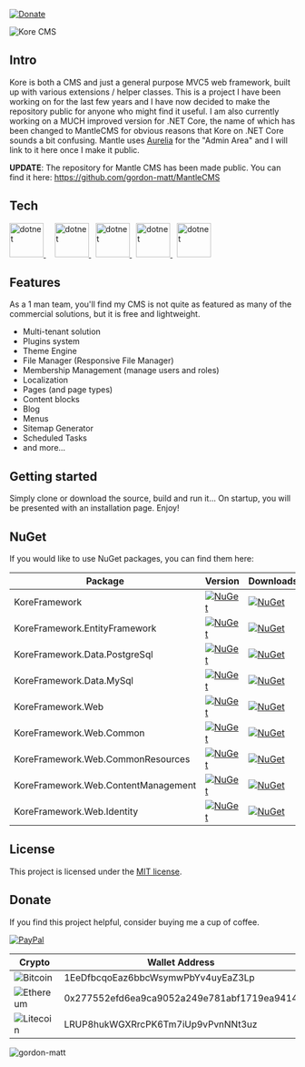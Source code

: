 [![Donate](https://img.shields.io/badge/Donate-PayPal-green.svg)](https://www.paypal.com/cgi-bin/webscr?cmd=_donations&business=gordon_matt%40live%2ecom&lc=AU&currency_code=AUD&bn=PP%2dDonationsBF%3abtn_donateCC_LG%2egif%3aNonHosted)

![Kore CMS](https://github.com/Widecommerce/kore-cms/blob/master/KoreCMS/Media/kore-logo-dark.png)

## Intro

Kore is both a CMS and just a general purpose MVC5 web framework, built up with various extensions / helper classes. This is a project I have been working on for the last few years and I have now decided to make the repository public for anyone who might find it useful. I am also currently working on a MUCH improved version for .NET Core, the name of which has been changed to MantleCMS for obvious reasons that Kore on .NET Core sounds a bit confusing. Mantle uses [Aurelia](https://aurelia.io/) for the "Admin Area" and I will link to it here once I make it public.

**UPDATE**: The repository for Mantle CMS has been made public. You can find it here: https://github.com/gordon-matt/MantleCMS

## Tech

<p align="left">
    <a href="https://docs.microsoft.com/en-us/aspnet/mvc/mvc5" target="_blank" rel="noreferrer">
        <img src="https://raw.githubusercontent.com/gordon-matt/KoreCMS/master/_SolutionItems/Logos/NET%20MVC.png" alt="dotnet" height="60"/>
    </a>&nbsp;&nbsp;&nbsp;
    <a href="https://github.com/BlueSpire/Durandal" target="_blank" rel="noreferrer">
        <img src="https://raw.githubusercontent.com/gordon-matt/KoreCMS/master/_SolutionItems/Logos/Durandal.jpg" alt="dotnet" height="60"/>
    </a>&nbsp;
    <a href="https://github.com/OData/WebApi" target="_blank" rel="noreferrer">
        <img src="https://raw.githubusercontent.com/gordon-matt/KoreCMS/master/_SolutionItems/Logos/OData.png" alt="dotnet" height="60"/>
    </a>&nbsp;
    <a href="http://getbootstrap.com/" target="_blank" rel="noreferrer">
        <img src="https://raw.githubusercontent.com/gordon-matt/KoreCMS/master/_SolutionItems/Logos/Bootstrap.jpg" alt="dotnet" height="60"/>
    </a>&nbsp;
    <a href="https://github.com/telerik/kendo-ui-core" target="_blank" rel="noreferrer">
        <img src="https://raw.githubusercontent.com/gordon-matt/KoreCMS/master/_SolutionItems/Logos/KendoUI.png" alt="dotnet" height="60"/>
    </a>
</p>

## Features

As a 1 man team, you'll find my CMS is not quite as featured as many of the commercial solutions, but it is free and lightweight.

- Multi-tenant solution
- Plugins system
- Theme Engine
- File Manager (Responsive File Manager)
- Membership Management (manage users and roles)
- Localization
- Pages (and page types)
- Content blocks
- Blog
- Menus
- Sitemap Generator
- Scheduled Tasks
- and more...

## Getting started

Simply clone or download the source, build and run it... On startup, you will be presented with an installation page. Enjoy!

## NuGet

If you would like to use NuGet packages, you can find them here:

| Package | Version | Downloads |
|---------|---------|-----------|
| KoreFramework | [![NuGet](https://img.shields.io/nuget/v/KoreFramework?style=flat-square&logo=nuget&label=Version)](https://www.nuget.org/packages/KoreFramework) | [![NuGet](https://img.shields.io/nuget/dt/KoreFramework?style=flat-square&logo=nuget&label=Downloads)](https://www.nuget.org/packages/KoreFramework) |
| KoreFramework.EntityFramework | [![NuGet](https://img.shields.io/nuget/v/KoreFramework.EntityFramework?style=flat-square&logo=nuget&label=Version)](https://www.nuget.org/packages/KoreFramework.EntityFramework) | [![NuGet](https://img.shields.io/nuget/dt/KoreFramework.EntityFramework?style=flat-square&logo=nuget&label=Downloads)](https://www.nuget.org/packages/KoreFramework.EntityFramework) |
| KoreFramework.Data.PostgreSql | [![NuGet](https://img.shields.io/nuget/v/KoreFramework.Data.PostgreSql?style=flat-square&logo=nuget&label=Version)](https://www.nuget.org/packages/KoreFramework.Data.PostgreSql) | [![NuGet](https://img.shields.io/nuget/dt/KoreFramework.Data.PostgreSql?style=flat-square&logo=nuget&label=Downloads)](https://www.nuget.org/packages/KoreFramework.Data.PostgreSql) |
| KoreFramework.Data.MySql | [![NuGet](https://img.shields.io/nuget/v/KoreFramework.Data.MySql?style=flat-square&logo=nuget&label=Version)](https://www.nuget.org/packages/KoreFramework.Data.MySql) | [![NuGet](https://img.shields.io/nuget/dt/KoreFramework.Data.MySql?style=flat-square&logo=nuget&label=Downloads)](https://www.nuget.org/packages/KoreFramework.Data.MySql) |
| KoreFramework.Web | [![NuGet](https://img.shields.io/nuget/v/KoreFramework.Web?style=flat-square&logo=nuget&label=Version)](https://www.nuget.org/packages/KoreFramework.Web) | [![NuGet](https://img.shields.io/nuget/dt/KoreFramework.Web?style=flat-square&logo=nuget&label=Downloads)](https://www.nuget.org/packages/KoreFramework.Web) |
| KoreFramework.Web.Common | [![NuGet](https://img.shields.io/nuget/v/KoreFramework.Web.Common?style=flat-square&logo=nuget&label=Version)](https://www.nuget.org/packages/KoreFramework.Web.Common) | [![NuGet](https://img.shields.io/nuget/dt/KoreFramework.Web.Common?style=flat-square&logo=nuget&label=Downloads)](https://www.nuget.org/packages/KoreFramework.Web.Common) |
| KoreFramework.Web.CommonResources | [![NuGet](https://img.shields.io/nuget/v/KoreFramework.Web.CommonResources?style=flat-square&logo=nuget&label=Version)](https://www.nuget.org/packages/KoreFramework.Web.CommonResources) | [![NuGet](https://img.shields.io/nuget/dt/KoreFramework.Web.CommonResources?style=flat-square&logo=nuget&label=Downloads)](https://www.nuget.org/packages/KoreFramework.Web.CommonResources) |
| KoreFramework.Web.ContentManagement | [![NuGet](https://img.shields.io/nuget/v/KoreFramework.Web.ContentManagement?style=flat-square&logo=nuget&label=Version)](https://www.nuget.org/packages/KoreFramework.Web.ContentManagement) | [![NuGet](https://img.shields.io/nuget/dt/KoreFramework.Web.ContentManagement?style=flat-square&logo=nuget&label=Downloads)](https://www.nuget.org/packages/KoreFramework.Web.ContentManagement) |
| KoreFramework.Web.Identity | [![NuGet](https://img.shields.io/nuget/v/KoreFramework.Web.Identity?style=flat-square&logo=nuget&label=Version)](https://www.nuget.org/packages/KoreFramework.Web.Identity) | [![NuGet](https://img.shields.io/nuget/dt/KoreFramework.Web.Identity?style=flat-square&logo=nuget&label=Downloads)](https://www.nuget.org/packages/KoreFramework.Web.Identity) |

## License

This project is licensed under the [MIT license](LICENSE.txt).

## Donate
If you find this project helpful, consider buying me a cup of coffee.

[![PayPal](https://img.shields.io/badge/PayPal-003087?logo=paypal&logoColor=fff)](https://www.paypal.com/cgi-bin/webscr?cmd=_donations&business=gordon_matt%40live%2ecom&lc=AU&currency_code=AUD&bn=PP%2dDonationsBF%3abtn_donateCC_LG%2egif%3aNonHosted)

| Crypto         | Wallet Address |
|----------------|----------------|
| ![Bitcoin](https://img.shields.io/badge/Bitcoin-FF9900?logo=bitcoin&logoColor=white) | 1EeDfbcqoEaz6bbcWsymwPbYv4uyEaZ3Lp |
| ![Ethereum](https://img.shields.io/badge/Ethereum-3C3C3D?logo=ethereum&logoColor=white) | 0x277552efd6ea9ca9052a249e781abf1719ea9414 |
| ![Litecoin](https://img.shields.io/badge/Litecoin-A6A9AA?logo=litecoin&logoColor=white) | LRUP8hukWGXRrcPK6Tm7iUp9vPvnNNt3uz |

<img src="https://komarev.com/ghpvc/?username=gordon-matt&label=GitHub%20Hits%20Since%202025-06-01%3A%20&color=ff0000&style=flat" alt="gordon-matt" />
